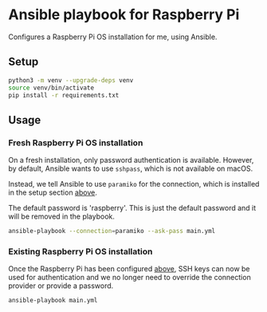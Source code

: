 # Ansible playbook for Raspberry Pi

Configures a Raspberry Pi OS installation for me, using Ansible.

## Setup

```bash
python3 -m venv --upgrade-deps venv
source venv/bin/activate
pip install -r requirements.txt
```

## Usage

### Fresh Raspberry Pi OS installation

On a fresh installation, only password authentication is available. However, by default, Ansible wants to use `sshpass`, which is not available on macOS.

Instead, we tell Ansible to use `paramiko` for the connection, which is installed in the setup section [above](#Setup).

The default password is 'raspberry'. This is just the default password and it will be removed in the playbook.

```bash
ansible-playbook --connection=paramiko --ask-pass main.yml
```

### Existing Raspberry Pi OS installation

Once the Raspberry Pi has been configured [above](#fresh-raspberry-pi-os-installation), SSH keys can now be used for authentication and we no longer need to override the connection provider or provide a password.

```bash
ansible-playbook main.yml
```
